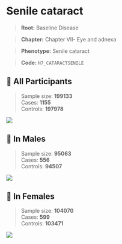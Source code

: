 # Senile cataract

> **Root:** Baseline Disease  

> **Chapter:** Chapter VII- Eye and adnexa  

> **Phenotype:** Senile cataract  

> **Code:** `H7_CATARACTSENILE`

## 🧪 All Participants  
> Sample size: **199133**  
> Cases: **1155**  
> Controls: **197978**
<img src="/Disease/Figures/ALL/Baseline/H7_CATARACTSENILE.png"/>
<CsvTable src="/Disease_Data/ALL/Baseline/LG_H7_CATARACTSENILE.csv" label="🔍 View full results" />

## 👨 In Males  
> Sample size: **95063**  
> Cases: **556**  
> Controls: **94507**
<img src="/Disease/Figures/Male/Baseline/H7_CATARACTSENILE.png"/>
<CsvTable src="/Disease_Data/Male/Baseline/LG_H7_CATARACTSENILE.csv" label="🔍 View full results" />

## 👩 In Females  
> Sample size: **104070**  
> Cases: **599**  
> Controls: **103471**
<img src="/Disease/Figures/Female/Baseline/H7_CATARACTSENILE.png"/>
<CsvTable src="/Disease_Data/Female/Baseline/LG_H7_CATARACTSENILE.csv" label="🔍 View full results" />

